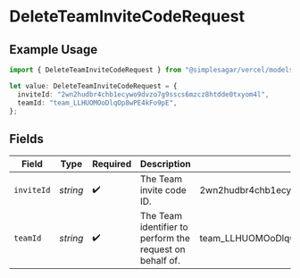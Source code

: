 # DeleteTeamInviteCodeRequest

## Example Usage

```typescript
import { DeleteTeamInviteCodeRequest } from "@simplesagar/vercel/models/deleteteaminvitecodeop.js";

let value: DeleteTeamInviteCodeRequest = {
  inviteId: "2wn2hudbr4chb1ecywo9dvzo7g9sscs6mzcz8htdde0txyom4l",
  teamId: "team_LLHUOMOoDlqOp8wPE4kFo9pE",
};
```

## Fields

| Field                                                    | Type                                                     | Required                                                 | Description                                              | Example                                                  |
| -------------------------------------------------------- | -------------------------------------------------------- | -------------------------------------------------------- | -------------------------------------------------------- | -------------------------------------------------------- |
| `inviteId`                                               | *string*                                                 | :heavy_check_mark:                                       | The Team invite code ID.                                 | 2wn2hudbr4chb1ecywo9dvzo7g9sscs6mzcz8htdde0txyom4l       |
| `teamId`                                                 | *string*                                                 | :heavy_check_mark:                                       | The Team identifier to perform the request on behalf of. | team_LLHUOMOoDlqOp8wPE4kFo9pE                            |